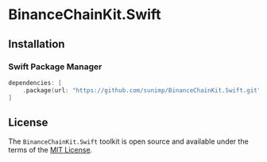 # BinanceChainKit.Swift

## Installation

### Swift Package Manager

```swift
dependencies: [
    .package(url: "https://github.com/sunimp/BinanceChainKit.Swift.git", .upToNextMajor(from: "2.0.8"))
]
```

## License

The `BinanceChainKit.Swift` toolkit is open source and available under the terms of the [MIT License](https://github.com/sunimp/BinanceChainKit.Swift/blob/master/LICENSE).

